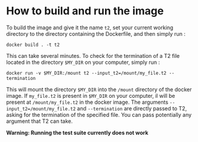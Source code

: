 # How to build and run the image

To build the image and give it the name `t2`, set your current working directory to the directory containing the Dockerfile, and then simply run :

```
docker build . -t t2
```
This can take several minutes. To check for the termination of a T2 file located in the directory `$MY_DIR` on your computer, simply run :
```
docker run -v $MY_DIR:/mount t2 --input_t2=/mount/my_file.t2 --termination
```

This will mount the directory `$MY_DIR` into the `/mount` directory of the docker image. If `my_file.t2` is present in `$MY_DIR` on your computer, il will be present at `/mount/my_file.t2` in the docker image. The arguments `--input_t2=/mount/my_file.t2` and `--termination` are directly passed to T2, asking for the termination of the specified file. You can pass potentially any argument that T2 can take.

**Warning: Running the test suite currently does not work**
